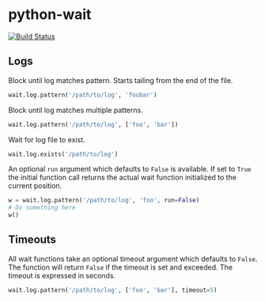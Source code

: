 python-wait
===========

[![Build Status](https://travis-ci.org/shawnsi/python-wait.png)](https://travis-ci.org/shawnsi/python-wait)

Logs
----

Block until log matches pattern.  Starts tailing from the end of the file.

```python
wait.log.pattern('/path/to/log', 'foobar')
```

Block until log matches multiple patterns.

```python
wait.log.pattern('/path/to/log', ['foo', 'bar'])
```

Wait for log file to exist.

```python
wait.log.exists('/path/to/log')
```

An optional `run` argument which defaults to `False` is available.  If set to
`True` the initial function call returns the actual wait function initialized
to the current position.

```python
w = wait.log.pattern('/path/to/log', 'foo', run=False)
# Do something here
w()
```

Timeouts
--------

All wait functions take an optional timeout argument which defaults to `False`.
The function will return `False` if the timeout is set and exceeded.  The
timeout is expressed in seconds.

```python
wait.log.pattern('/path/to/log', ['foo', 'bar'], timeout=5)
```
